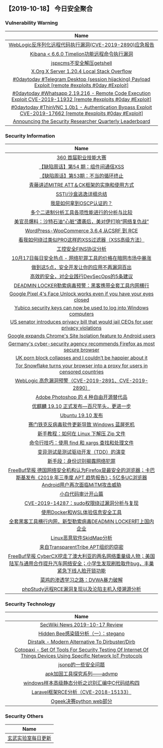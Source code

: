 
 ##   【2019-10-18】 今日安全聚合


###  						       							Vulnerability Warning

|                             Name                             |
| :----------------------------------------------------------: |
|[WebLogic反序列化远程代码执行漏洞(CVE-2019-2890)应急报告](https://www.seebug.org/vuldb/ssvid-98090)|
|[Kibana < 6.6.0 Timelion功能远程命令执行漏洞](https://www.seebug.org/vuldb/ssvid-98089)|
|[jspxcms不安全解压getshell](https://www.seebug.org/vuldb/ssvid-98088)|
|[X.Org X Server 1.20.4 Local Stack Overflow](https://cxsecurity.com/issue/WLB-2019100113)|
|[#0daytoday #Telegram Desktop (session hijacking) Payload Exploit  [remote #exploits  #0day #Exploit]](http://0day.today/exploits/33356)|
|[#0daytoday #Whatsapp 2.19.216 - Remote Code Execution Exploit CVE-2019-11932 [remote #exploits  #0day #Exploit]](http://0day.today/exploits/33355)|
|[#0daytoday #ThinVNC 1.0b1 - Authentication Bypass Exploit CVE-2019-17662 [remote #exploits  #0day #Exploit]](http://0day.today/exploits/33354)|
|[Announcing the Security Researcher Quarterly Leaderboard](https://msrc-blog.microsoft.com/2019/10/17/msrc-q3-2019-leaderboard/)|

### 						        							Security Information
|                             Name                                    |
| :----------------------------------------------------------: |
|[360 首届职业技能大赛](https://www.anquanke.com/post/id/188982)|
|[【缺陷周话】第54 期：组件间通信XSS](https://www.anquanke.com/post/id/188817)|
|[【缺陷周话】第53期：不当的循环终止](https://www.anquanke.com/post/id/188818)|
|[青藤讲述MITRE ATT＆CK框架的实施和使用方式](https://www.anquanke.com/post/id/188712)|
|[SSTI/沙盒逃逸详细总结](https://www.anquanke.com/post/id/188172)|
|[我是如何拿到OSCP认证的？](https://www.anquanke.com/post/id/188582)|
|[多个二进制分析工具各项性能进行的分析与比较](https://www.anquanke.com/post/id/187928)|
|[美官员爆料：沙特石油“心脏”遭袭后，美对伊打响“网络复仇战”](https://www.anquanke.com/post/id/188905)|
|[WordPress-WooCommerce 3.6.4 从CSRF 到 RCE](https://www.anquanke.com/post/id/188835)|
|[看我如何绕过类似PRO这样的XSS过滤器（XSS高级方法）](https://www.anquanke.com/post/id/188836)|
|[工控安全FINS协议分析](https://www.anquanke.com/post/id/188455)|
|[10月17日每日安全热点 - 网络犯罪工具的价格在暗网市场中暴涨](https://www.anquanke.com/post/id/188863)|
|[做到这5点，安全开发让你的应用不再漏洞百出](https://www.secpulse.com/archives/115826.html)|
|[高效的安全，对企业践行DevSecOps的5条建议](https://www.secpulse.com/archives/115825.html)|
|[DEADMIN LOCKER勒索病毒预警：黑客携带全套工具内网横行](https://www.secpulse.com/archives/115795.html)|
|[Google Pixel 4's Face Unlock works even if you have your eyes closed](https://www.zdnet.com/article/google-pixel-4s-face-unlock-works-even-if-you-have-your-eyes-closed/#ftag=RSSbaffb68)|
|[Yubico security keys can now be used to log into Windows computers](https://www.zdnet.com/article/yubico-security-keys-can-now-be-used-to-log-into-windows-computers/#ftag=RSSbaffb68)|
|[US senator introduces privacy bill that would jail CEOs for user privacy violations](https://www.zdnet.com/article/us-senator-introduces-privacy-bill-that-would-jail-ceos-for-user-privacy-violations/#ftag=RSSbaffb68)|
|[Google expands Chrome's Site Isolation feature to Android users](https://www.zdnet.com/article/google-expands-chromes-site-isolation-feature-to-android-users/#ftag=RSSbaffb68)|
|[Germany's cyber-security agency recommends Firefox as most secure browser](https://www.zdnet.com/article/germanys-cyber-security-agency-recommends-firefox-as-most-secure-browser/#ftag=RSSbaffb68)|
|[UK porn block collapses and I couldn’t be happier about it](https://www.zdnet.com/article/uk-porn-block-collapses-and-i-couldnt-be-happier-about-it/#ftag=RSSbaffb68)|
|[Tor Snowflake turns your browser into a proxy for users in censored countries](https://www.zdnet.com/article/tor-snowflake-turns-your-browser-into-a-proxy-for-users-in-censored-countries/#ftag=RSSbaffb68)|
|[WebLogic 高危漏洞预警（CVE-2019-2891、CVE-2019-2890）](https://linux.cn/article-11475-1.html?utm_source=rss&utm_medium=rss)|
|[Adobe Photoshop 的 4 种自由开源替代品](https://linux.cn/article-11474-1.html?utm_source=rss&utm_medium=rss)|
|[优麒麟 19.10 正式发布—百尺竿头，更进一步](https://linux.cn/article-11473-1.html?utm_source=rss&utm_medium=rss)|
|[Ubuntu 19.10 发布](https://linux.cn/article-11472-1.html?utm_source=rss&utm_medium=rss)|
|[赛门铁克反病毒软件更新导致 Windows 蓝屏死机](https://linux.cn/article-11471-1.html?utm_source=rss&utm_medium=rss)|
|[新手教程：如何在 Linux 下解压 Zip 文件](https://linux.cn/article-11470-1.html?utm_source=rss&utm_medium=rss)|
|[命令行技巧：使用 find 和 xargs 查找和处理文件](https://linux.cn/article-11469-1.html?utm_source=rss&utm_medium=rss)|
|[变异测试是测试驱动开发（TDD）的演变](https://linux.cn/article-11468-1.html?utm_source=rss&utm_medium=rss)|
|[新手段：身份识别揭露网络犯罪](https://www.freebuf.com/articles/network/216334.html)|
|[FreeBuf早报  德国网络安全机构认为Firefox是最安全的浏览器；卡巴斯基发布《2019 年三季度 APT 趋势报告》；5亿多UC浏览器Android用户再次面临MiTM攻击威胁](https://www.freebuf.com/news/217222.html)|
|[小白代码审计开山篇](https://www.freebuf.com/articles/web/216186.html)|
|[CVE-2019-14287：sudo权限绕过漏洞分析与复现](https://www.freebuf.com/vuls/217089.html)|
|[使用Docker和WSL体验信息安全工具](https://www.freebuf.com/sectool/214893.html)|
|[全套黑客工具横行内网，新型勒索病毒DEADMIN LOCKER盯上国内企业](https://www.freebuf.com/news/217057.html)|
|[Linux恶意软件SkidMap分析](https://www.freebuf.com/articles/network/214638.html)|
|[来自TransparentTribe APT组织的窃密](https://www.freebuf.com/articles/network/215818.html)|
|[FreeBuf早报  CyberCX挖走了澳大利亚的两名网络重量级人物；美国陆军与通用合作提升汽车网络安全；小学生发现刷脸取件bug，丰巢紧急下线人脸开锁功能](https://www.freebuf.com/news/217083.html)|
|[菜鸡的渗透学习之路：DVWA暴力破解](https://www.freebuf.com/articles/others-articles/214882.html)|
|[phpStudy远程RCE漏洞复现以及沦陷主机入侵溯源分析](https://www.freebuf.com/articles/web/215823.html)|

### 						        							Security  Technology
|                             Name                                    |
| :----------------------------------------------------------: |
|[SecWiki News 2019-10-17 Review](http://www.sec-wiki.com/?2019-10-17)|
|[Hidden Bee感染链分析（一）：stegano](https://www.4hou.com/technology/19746.html)|
|[Dirstalk - Modern Alternative To Dirbuster/Dirb](http://www.kitploit.com/2019/10/dirstalk-modern-alternative-to.html)|
|[Cotopaxi - Set Of Tools For Security Testing Of Internet Of Things Devices Using Specific Network IoT Protocols](http://www.kitploit.com/2019/10/cotopaxi-set-of-tools-for-security.html)|
|[jsonp的一些安全问题](http://xz.aliyun.com/t/6539)|
|[apk加固工具探究系列——advmp](http://xz.aliyun.com/t/6536)|
|[windows样本高级静态分析之识别汇编中C代码结构四](http://xz.aliyun.com/t/6526)|
|[Laravel框架RCE分析（CVE-2018-15133）](http://xz.aliyun.com/t/6533)|
|[Ogeek决赛python web部分](http://xz.aliyun.com/t/6530)|

### 						        							Security  Others
|                             Name                                    |
| :----------------------------------------------------------: |
|[玄武实验室每日更新](https://weibo.com/p/1006065582522936/wenzhang?from=page_100606_profile&wvr=6&mod=wenzhangmore)|

